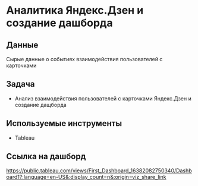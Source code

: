 # Аналитика Яндекс.Дзен и создание дашборда 
## Данные
Сырые данные о событиях взаимодействия пользователей с карточками
## Задача
  - Анализ взаимодействия пользователей с карточками Яндекс.Дзен и создание дащборда
## Используемые инструменты
- Tableau
## Ссылка на дашборд
https://public.tableau.com/views/First_Dashboard_16382082750340/Dashboard1?:language=en-US&:display_count=n&:origin=viz_share_link
